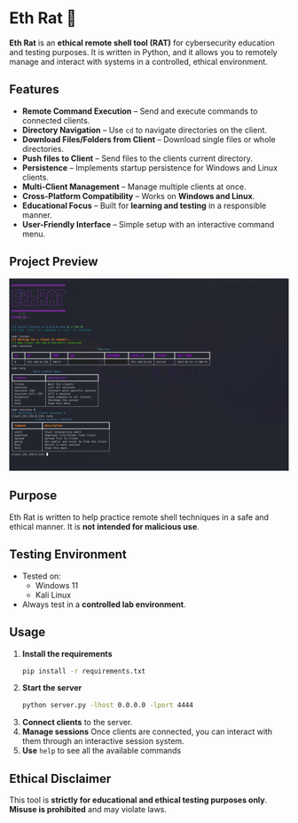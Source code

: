 # Eth Rat 🐀

**Eth Rat** is an **ethical remote shell tool (RAT)** for cybersecurity education and testing purposes. It is written in Python, and it allows you to remotely manage and interact with systems in a controlled, ethical environment.

## Features
- **Remote Command Execution** – Send and execute commands to connected clients.
- **Directory Navigation** – Use `cd` to navigate directories on the client.
- **Download Files/Folders from Client** – Download single files or whole directories. 
- **Push files to Client** – Send files to the clients current directory.
- **Persistence** – Implements startup persistence for Windows and Linux clients.
- **Multi-Client Management** – Manage multiple clients at once.  
- **Cross-Platform Compatibility** – Works on **Windows and Linux**.  
- **Educational Focus** – Built for **learning and testing** in a responsible manner.  
- **User-Friendly Interface** – Simple setup with an interactive command menu.  


## Project Preview
![Tool Screenshot](https://raw.githubusercontent.com/KostasBzn/EthRAT/refs/heads/main/png/Screenshot12.png)


## Purpose
Eth Rat is written to help practice remote shell techniques in a safe and ethical manner. It is **not intended for malicious use**.

## Testing Environment
- Tested on:
  - Windows 11
  - Kali Linux  
- Always test in a **controlled lab environment**.

## Usage
1. **Install the requirements**  
   ```bash
   pip install -r requirements.txt
   ```
2. **Start the server**  
   ```bash
   python server.py -lhost 0.0.0.0 -lport 4444
   ```
3. **Connect clients** to the server.  
4. **Manage sessions** Once clients are connected, you can interact with them through an interactive session system.
5. **Use** `help` to see all the available commands 


## Ethical Disclaimer
This tool is **strictly for educational and ethical testing purposes only**. **Misuse is prohibited** and may violate laws.